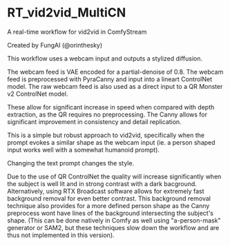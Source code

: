 # RT_vid2vid_MultiCN
A real-time workflow for vid2vid in ComfyStream

Created by FungAI (@orinthesky)


This workflow uses a webcam input and outputs a stylized diffusion.

The webcam feed is VAE encoded for a partial-denoise of 0.8.
The webcam feed is preprocessed with PyraCanny and input into a lineart ControlNet model.
The raw webcam feed is also used as a direct input to a QR Monster v2 ControlNet model.

These allow for significant increase in speed when compared with depth extraction, as the QR requires no preprocessing.  The Canny allows for significant improvement in consistency and detail replication.

This is a simple but robust approach to vid2vid, specifically when the prompt evokes a similar shape as the webcam input (ie. a person shaped input works well with a somewhat humanoid prompt).

Changing the text prompt changes the style.

Due to the use of QR ControlNet the quality will increase significantly when the subject is well lit and in strong contrast with a dark bacground.
Alternatively, using RTX Broadcast software allows for extremely fast background removal for even better contrast.  This background removal technique also provides for a more defined person shape as the Canny preprocess wont have lines of the background intersecting the subject's shape.  (This can be done natively in Comfy as well using "a-person-mask" generator or SAM2, but these techniques slow down the workflow and are thus not implemented in this version).
